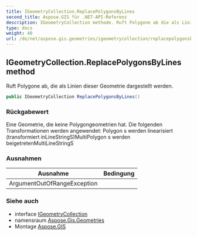 ```yaml
---
title: IGeometryCollection.ReplacePolygonsByLines
second_title: Aspose.GIS für .NET-API-Referenz
description: IGeometryCollection methode. Ruft Polygone ab die als Linien dieser Geometrie dargestellt werden.
type: docs
weight: 40
url: /de/net/aspose.gis.geometries/igeometrycollection/replacepolygonsbylines/
---
```

## IGeometryCollection.ReplacePolygonsByLines method

Ruft Polygone ab, die als Linien dieser Geometrie dargestellt werden.

```csharp
public IGeometryCollection ReplacePolygonsByLines()
```

### Rückgabewert

Eine Geometrie, die keine Polygongeometrien hat. Die folgenden Transformationen werden angewendet: Polygon s werden linearisiert (transformiert inLineStringS)MultiPolygon s werden beigetretenMultiLineStringS

### Ausnahmen

| Ausnahme | Bedingung |
| --- | --- |
| ArgumentOutOfRangeException |  |

### Siehe auch

* interface [IGeometryCollection](../)
* namensraum [Aspose.Gis.Geometries](../../igeometrycollection/)
* Montage [Aspose.GIS](../../../)


